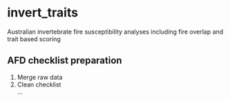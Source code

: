 # invert_traits
Australian invertebrate fire susceptibility analyses including fire overlap and trait based scoring


## AFD checklist preparation

1. Merge raw data
2. Clean checklist  
...